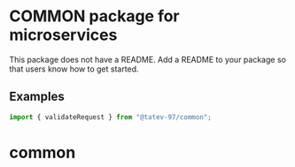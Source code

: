 # COMMON package for microservices

This package does not have a README. Add a README to your package so that users know how to get started.

## Examples

```typescript
import { validateRequest } from "@tatev-97/common";
```
# common
